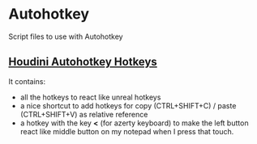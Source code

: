 # Autohotkey
 Script files to use with Autohotkey  

 ## [Houdini Autohotkey Hotkeys](Houdini_Hotkeys.ahk)
 It contains:  
 - all the hotkeys to react like unreal hotkeys  
 - a nice shortcut to add hotkeys for copy (CTRL+SHIFT+C) / paste (CTRL+SHIFT+V) as relative reference  
 - a hotkey with the key **<** (for azerty keyboard) to make the left button react like middle button on my notepad when I press that touch.
